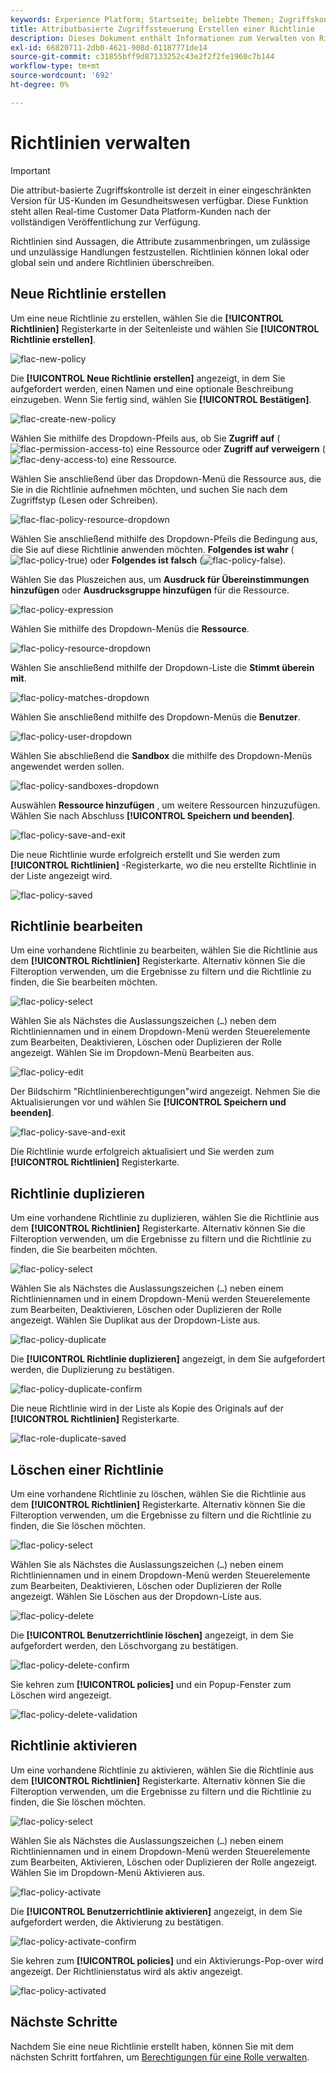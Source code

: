 ```yaml
---
keywords: Experience Platform; Startseite; beliebte Themen; Zugriffskontrolle; attributbasierte Zugriffskontrolle; ABAC
title: Attributbasierte Zugriffssteuerung Erstellen einer Richtlinie
description: Dieses Dokument enthält Informationen zum Verwalten von Richtlinien über die Benutzeroberfläche "Berechtigungen"in Adobe Experience Cloud
exl-id: 66820711-2db0-4621-908d-01187771de14
source-git-commit: c31855bff9d87133252c43e2f2f2fe1960c7b144
workflow-type: tm+mt
source-wordcount: '692'
ht-degree: 0%

---
```


# Richtlinien verwalten

>[!IMPORTANT]
>
>Die attribut-basierte Zugriffskontrolle ist derzeit in einer eingeschränkten Version für US-Kunden im Gesundheitswesen verfügbar. Diese Funktion steht allen Real-time Customer Data Platform-Kunden nach der vollständigen Veröffentlichung zur Verfügung.

Richtlinien sind Aussagen, die Attribute zusammenbringen, um zulässige und unzulässige Handlungen festzustellen. Richtlinien können lokal oder global sein und andere Richtlinien überschreiben.

## Neue Richtlinie erstellen

Um eine neue Richtlinie zu erstellen, wählen Sie die **[!UICONTROL Richtlinien]** Registerkarte in der Seitenleiste und wählen Sie **[!UICONTROL Richtlinie erstellen]**.

![flac-new-policy](../../images/flac-ui/flac-new-policy.png)

Die **[!UICONTROL Neue Richtlinie erstellen]** angezeigt, in dem Sie aufgefordert werden, einen Namen und eine optionale Beschreibung einzugeben. Wenn Sie fertig sind, wählen Sie **[!UICONTROL Bestätigen]**.

![flac-create-new-policy](../../images/flac-ui/flac-create-new-policy.png)

Wählen Sie mithilfe des Dropdown-Pfeils aus, ob Sie **Zugriff auf** (![flac-permission-access-to](../../images/flac-ui/flac-permit-access-to.png)) eine Ressource oder **Zugriff auf verweigern** (![flac-deny-access-to](../../images/flac-ui/flac-deny-access-to.png)) eine Ressource.

Wählen Sie anschließend über das Dropdown-Menü die Ressource aus, die Sie in die Richtlinie aufnehmen möchten, und suchen Sie nach dem Zugriffstyp (Lesen oder Schreiben).

![flac-flac-policy-resource-dropdown](../../images/flac-ui/flac-policy-resource-dropdown.png)

Wählen Sie anschließend mithilfe des Dropdown-Pfeils die Bedingung aus, die Sie auf diese Richtlinie anwenden möchten. **Folgendes ist wahr** (![flac-policy-true](../../images/flac-ui/flac-policy-true.png)) oder **Folgendes ist falsch** (![flac-policy-false](../../images/flac-ui/flac-policy-false.png)).

Wählen Sie das Pluszeichen aus, um **Ausdruck für Übereinstimmungen hinzufügen** oder **Ausdrucksgruppe hinzufügen** für die Ressource.

![flac-policy-expression](../../images/flac-ui/flac-policy-expression.png)

Wählen Sie mithilfe des Dropdown-Menüs die **Ressource**.

![flac-policy-resource-dropdown](../../images/flac-ui/flac-policy-resource-dropdown.png)

Wählen Sie anschließend mithilfe der Dropdown-Liste die **Stimmt überein mit**.

![flac-policy-matches-dropdown](../../images/flac-ui/flac-policy-matches-dropdown.png)

Wählen Sie anschließend mithilfe des Dropdown-Menüs die **Benutzer**.

![flac-policy-user-dropdown](../../images/flac-ui/flac-policy-user-dropdown.png)

Wählen Sie abschließend die **Sandbox** die mithilfe des Dropdown-Menüs angewendet werden sollen.

![flac-policy-sandboxes-dropdown](../../images/flac-ui/flac-policy-sandboxes-dropdown.png)

Auswählen **Ressource hinzufügen** , um weitere Ressourcen hinzuzufügen. Wählen Sie nach Abschluss **[!UICONTROL Speichern und beenden]**.

![flac-policy-save-and-exit](../../images/flac-ui/flac-policy-save-and-exit.png)

Die neue Richtlinie wurde erfolgreich erstellt und Sie werden zum **[!UICONTROL Richtlinien]** -Registerkarte, wo die neu erstellte Richtlinie in der Liste angezeigt wird.

![flac-policy-saved](../../images/flac-ui/flac-policy-saved.png)

## Richtlinie bearbeiten

Um eine vorhandene Richtlinie zu bearbeiten, wählen Sie die Richtlinie aus dem **[!UICONTROL Richtlinien]** Registerkarte. Alternativ können Sie die Filteroption verwenden, um die Ergebnisse zu filtern und die Richtlinie zu finden, die Sie bearbeiten möchten.

![flac-policy-select](../../images/flac-ui/flac-policy-select.png)

Wählen Sie als Nächstes die Auslassungszeichen (`…`) neben dem Richtliniennamen und in einem Dropdown-Menü werden Steuerelemente zum Bearbeiten, Deaktivieren, Löschen oder Duplizieren der Rolle angezeigt. Wählen Sie im Dropdown-Menü Bearbeiten aus.

![flac-policy-edit](../../images/flac-ui/flac-policy-edit.png)

Der Bildschirm &quot;Richtlinienberechtigungen&quot;wird angezeigt. Nehmen Sie die Aktualisierungen vor und wählen Sie **[!UICONTROL Speichern und beenden]**.

![flac-policy-save-and-exit](../../images/flac-ui/flac-policy-save-and-exit.png)

Die Richtlinie wurde erfolgreich aktualisiert und Sie werden zum **[!UICONTROL Richtlinien]** Registerkarte.

## Richtlinie duplizieren

Um eine vorhandene Richtlinie zu duplizieren, wählen Sie die Richtlinie aus dem **[!UICONTROL Richtlinien]** Registerkarte. Alternativ können Sie die Filteroption verwenden, um die Ergebnisse zu filtern und die Richtlinie zu finden, die Sie bearbeiten möchten.

![flac-policy-select](../../images/flac-ui/flac-policy-select.png)

Wählen Sie als Nächstes die Auslassungszeichen (`…`) neben einem Richtliniennamen und in einem Dropdown-Menü werden Steuerelemente zum Bearbeiten, Deaktivieren, Löschen oder Duplizieren der Rolle angezeigt. Wählen Sie Duplikat aus der Dropdown-Liste aus.

![flac-policy-duplicate](../../images/flac-ui/flac-policy-duplicate.png)

Die **[!UICONTROL Richtlinie duplizieren]** angezeigt, in dem Sie aufgefordert werden, die Duplizierung zu bestätigen.

![flac-policy-duplicate-confirm](../../images/flac-ui/flac-duplicate-confirm.png)

Die neue Richtlinie wird in der Liste als Kopie des Originals auf der **[!UICONTROL Richtlinien]** Registerkarte.

![flac-role-duplicate-saved](../../images/flac-ui/flac-role-duplicate-saved.png)

## Löschen einer Richtlinie

Um eine vorhandene Richtlinie zu löschen, wählen Sie die Richtlinie aus dem **[!UICONTROL Richtlinien]** Registerkarte. Alternativ können Sie die Filteroption verwenden, um die Ergebnisse zu filtern und die Richtlinie zu finden, die Sie löschen möchten.

![flac-policy-select](../../images/flac-ui/flac-policy-select.png)

Wählen Sie als Nächstes die Auslassungszeichen (`…`) neben einem Richtliniennamen und in einem Dropdown-Menü werden Steuerelemente zum Bearbeiten, Deaktivieren, Löschen oder Duplizieren der Rolle angezeigt. Wählen Sie Löschen aus der Dropdown-Liste aus.

![flac-policy-delete](../../images/flac-ui/flac-policy-delete.png)

Die **[!UICONTROL Benutzerrichtlinie löschen]** angezeigt, in dem Sie aufgefordert werden, den Löschvorgang zu bestätigen.

![flac-policy-delete-confirm](../../images/flac-ui/flac-policy-delete-confirm.png)

Sie kehren zum **[!UICONTROL policies]** und ein Popup-Fenster zum Löschen wird angezeigt.

![flac-policy-delete-validation](../../images/flac-ui/flac-policy-delete-confirmation.png)

## Richtlinie aktivieren

Um eine vorhandene Richtlinie zu aktivieren, wählen Sie die Richtlinie aus dem **[!UICONTROL Richtlinien]** Registerkarte. Alternativ können Sie die Filteroption verwenden, um die Ergebnisse zu filtern und die Richtlinie zu finden, die Sie löschen möchten.

![flac-policy-select](../../images/flac-ui/flac-policy-select.png)

Wählen Sie als Nächstes die Auslassungszeichen (`…`) neben einem Richtliniennamen und in einem Dropdown-Menü werden Steuerelemente zum Bearbeiten, Aktivieren, Löschen oder Duplizieren der Rolle angezeigt. Wählen Sie im Dropdown-Menü Aktivieren aus.

![flac-policy-activate](../../images/flac-ui/flac-policy-delete.png)

Die **[!UICONTROL Benutzerrichtlinie aktivieren]** angezeigt, in dem Sie aufgefordert werden, die Aktivierung zu bestätigen.

![flac-policy-activate-confirm](../../images/flac-ui/flac-policy-activate-confirm.png)

Sie kehren zum **[!UICONTROL policies]** und ein Aktivierungs-Pop-over wird angezeigt. Der Richtlinienstatus wird als aktiv angezeigt.

![flac-policy-activated](../../images/flac-ui/flac-policy-activated.png)

## Nächste Schritte

Nachdem Sie eine neue Richtlinie erstellt haben, können Sie mit dem nächsten Schritt fortfahren, um [Berechtigungen für eine Rolle verwalten](permissions.md).
